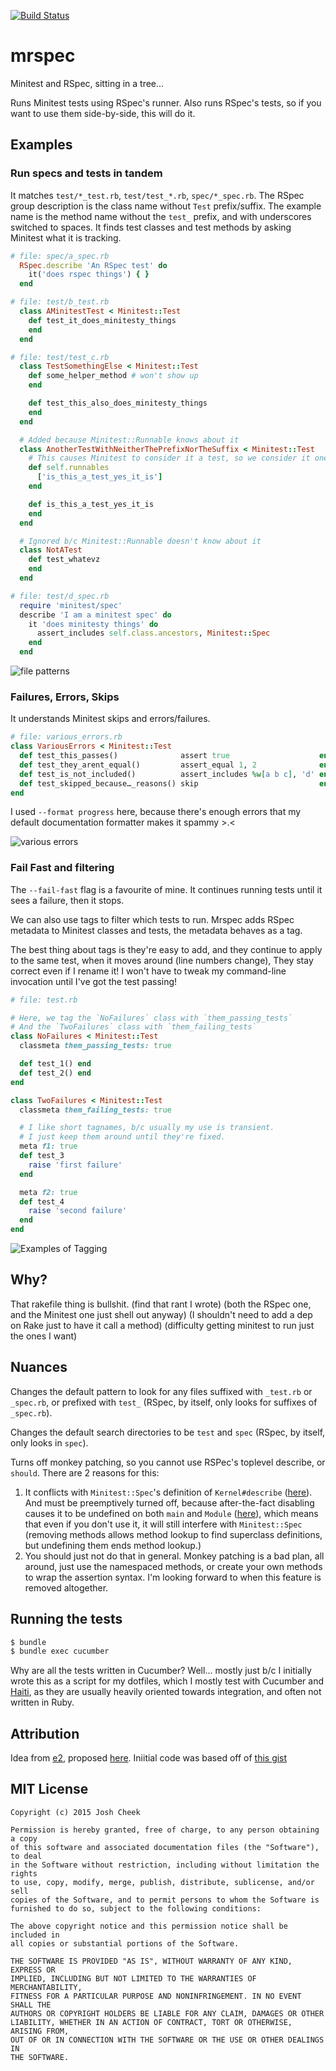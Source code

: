 [![Build Status](https://secure.travis-ci.org/JoshCheek/mrspec.png?branch=master)](http://travis-ci.org/JoshCheek/mrspec)

mrspec
======

Minitest and RSpec, sitting in a tree...

Runs Minitest tests using RSpec's runner.
Also runs RSpec's tests, so if you want to use them side-by-side,
this will do it.


Examples
--------


### Run specs and tests in tandem

It matches `test/*_test.rb`, `test/test_*.rb`, `spec/*_spec.rb`.
The RSpec group description is the class name without `Test` prefix/suffix.
The example name is the method name without the `test_` prefix,
and with underscores switched to spaces.
It finds test classes and test methods by asking Minitest what it is tracking.

```ruby
# file: spec/a_spec.rb
  RSpec.describe 'An RSpec test' do
    it('does rspec things') { }
  end

# file: test/b_test.rb
  class AMinitestTest < Minitest::Test
    def test_it_does_minitesty_things
    end
  end

# file: test/test_c.rb
  class TestSomethingElse < Minitest::Test
    def some_helper_method # won't show up
    end

    def test_this_also_does_minitesty_things
    end
  end

  # Added because Minitest::Runnable knows about it
  class AnotherTestWithNeitherThePrefixNorTheSuffix < Minitest::Test
    # This causes Minitest to consider it a test, so we consider it one
    def self.runnables
      ['is_this_a_test_yes_it_is']
    end

    def is_this_a_test_yes_it_is
    end
  end

  # Ignored b/c Minitest::Runnable doesn't know about it
  class NotATest
    def test_whatevz
    end
  end

# file: test/d_spec.rb
  require 'minitest/spec'
  describe 'I am a minitest spec' do
    it 'does minitesty things' do
      assert_includes self.class.ancestors, Minitest::Spec
    end
  end
```

![file patterns](https://s3.amazonaws.com/josh.cheek/mrspec/file-patterns.png)


### Failures, Errors, Skips

It understands Minitest skips and errors/failures.

```ruby
# file: various_errors.rb
class VariousErrors < Minitest::Test
  def test_this_passes()              assert true                    end
  def test_they_arent_equal()         assert_equal 1, 2              end
  def test_is_not_included()          assert_includes %w[a b c], 'd' end
  def test_skipped_because…_reasons() skip                           end
end
```

I used `--format progress` here, because there's enough errors that my default documentation
formatter makes it spammy >.<

![various errors](https://s3.amazonaws.com/josh.cheek/mrspec/various-errors2.png)


### Fail Fast and filtering

The `--fail-fast` flag is a favourite of mine. It continues running tests until it sees a failure, then it stops.

We can also use tags to filter which tests to run.
Mrspec adds RSpec metadata to Minitest classes and tests,
the metadata behaves as a tag.

The best thing about tags is they're easy to add,
and they continue to apply to the same test, when it moves around
(line numbers change), They stay correct even if I rename it!
I won't have to tweak my command-line invocation until I've got the test passing!


```ruby
# file: test.rb

# Here, we tag the `NoFailures` class with `them_passing_tests`
# And the `TwoFailures` class with `them_failing_tests`
class NoFailures < Minitest::Test
  classmeta them_passing_tests: true

  def test_1() end
  def test_2() end
end

class TwoFailures < Minitest::Test
  classmeta them_failing_tests: true

  # I like short tagnames, b/c usually my use is transient.
  # I just keep them around until they're fixed.
  meta f1: true
  def test_3
    raise 'first failure'
  end

  meta f2: true
  def test_4
    raise 'second failure'
  end
end
```

![Examples of Tagging](https://s3.amazonaws.com/josh.cheek/mrspec/tagging.png)



Why?
----

That rakefile thing is bullshit.
(find that rant I wrote)
(both the RSpec one, and the Minitest one just shell out anyway)
(I shouldn't need to add a dep on Rake just to have it call a method)
(difficulty getting minitest to run just the ones I want)


Nuances
-------

Changes the default pattern to look for any files suffixed with `_test.rb` or `_spec.rb`, or prefixed with `test_`
(RSpec, by itself, only looks for suffixes of `_spec.rb`).

Changes the default search directories to be `test` and `spec`
(RSpec, by itself, only looks in `spec`).

Turns off monkey patching, so you cannot use RSPec's toplevel describe, or `should`.
There are 2 reasons for this:

1. It conflicts with `Minitest::Spec`'s definition of `Kernel#describe`
   ([here](https://github.com/seattlerb/minitest/blob/f1081566ec6e9e391628bde3a26fb057ad2576a8/lib/minitest/spec.rb#L71)).
   And must be preemptively turned off, because after-the-fact disabling
   causes it to be undefined on both `main` and `Module` ([here](https://github.com/rspec/rspec-core/blob/3145e2544e1825bc754d0986e893664afe19abf5/lib/rspec/core/dsl.rb#L72)),
   which means that even if you don't use it, it will still interfere with `Minitest::Spec`
   (removing methods allows method lookup to find superclass definitions,
   but undefining them ends method lookup.)
2. You should just not do that in general. Monkey patching is a bad plan, all around,
   just use the namespaced methods, or create your own methods to wrap the assertion syntax.
   I'm looking forward to when this feature is removed altogether.


Running the tests
-----------------

```sh
$ bundle
$ bundle exec cucumber
```

Why are all the tests written in Cucumber?
Well... mostly just b/c I initially wrote this as a script for my dotfiles,
which I mostly test with Cucumber and [Haiti](https://github.com/JoshCheek/haiti),
as they are usually heavily oriented towards integration,
and often not written in Ruby.


Attribution
-----------

Idea from [e2](https://github.com/e2), proposed [here](https://github.com/rspec/rspec-core/issues/1786).
Iniitial code was based off of [this gist](https://gist.github.com/e2/bcd2be81b4ac28c85ea0)


MIT License
-----------

```
Copyright (c) 2015 Josh Cheek

Permission is hereby granted, free of charge, to any person obtaining a copy
of this software and associated documentation files (the "Software"), to deal
in the Software without restriction, including without limitation the rights
to use, copy, modify, merge, publish, distribute, sublicense, and/or sell
copies of the Software, and to permit persons to whom the Software is
furnished to do so, subject to the following conditions:

The above copyright notice and this permission notice shall be included in
all copies or substantial portions of the Software.

THE SOFTWARE IS PROVIDED "AS IS", WITHOUT WARRANTY OF ANY KIND, EXPRESS OR
IMPLIED, INCLUDING BUT NOT LIMITED TO THE WARRANTIES OF MERCHANTABILITY,
FITNESS FOR A PARTICULAR PURPOSE AND NONINFRINGEMENT. IN NO EVENT SHALL THE
AUTHORS OR COPYRIGHT HOLDERS BE LIABLE FOR ANY CLAIM, DAMAGES OR OTHER
LIABILITY, WHETHER IN AN ACTION OF CONTRACT, TORT OR OTHERWISE, ARISING FROM,
OUT OF OR IN CONNECTION WITH THE SOFTWARE OR THE USE OR OTHER DEALINGS IN
THE SOFTWARE.
```
